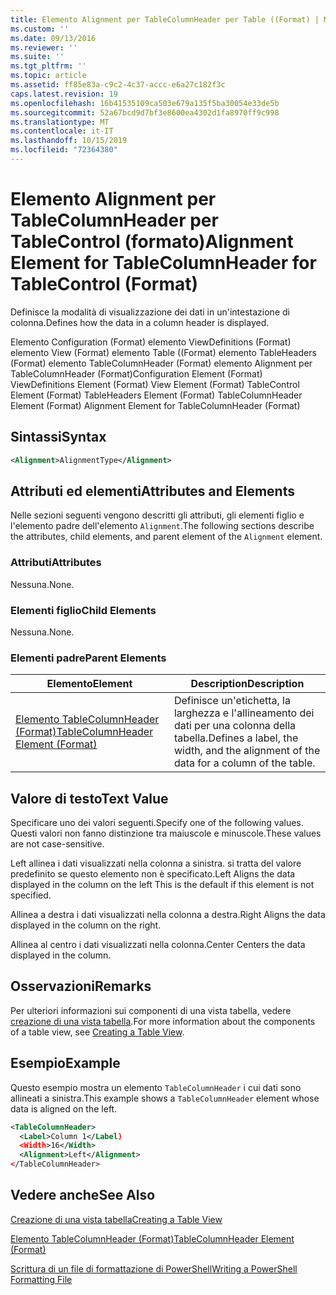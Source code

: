 ```yaml
---
title: Elemento Alignment per TableColumnHeader per Table ((Format) | Microsoft Docs
ms.custom: ''
ms.date: 09/13/2016
ms.reviewer: ''
ms.suite: ''
ms.tgt_pltfrm: ''
ms.topic: article
ms.assetid: ff85e83a-c9c2-4c37-accc-e6a27c182f3c
caps.latest.revision: 19
ms.openlocfilehash: 16b41535109ca503e679a135f5ba30054e33de5b
ms.sourcegitcommit: 52a67bcd9d7bf3e8600ea4302d1fa8970ff9c998
ms.translationtype: MT
ms.contentlocale: it-IT
ms.lasthandoff: 10/15/2019
ms.locfileid: "72364380"
---
```

# <a name="alignment-element-for-tablecolumnheader-for-tablecontrol-format"></a><span data-ttu-id="885c7-102">Elemento Alignment per TableColumnHeader per TableControl (formato)</span><span class="sxs-lookup"><span data-stu-id="885c7-102">Alignment Element for TableColumnHeader for TableControl (Format)</span></span>

<span data-ttu-id="885c7-103">Definisce la modalità di visualizzazione dei dati in un'intestazione di colonna.</span><span class="sxs-lookup"><span data-stu-id="885c7-103">Defines how the data in a column header is displayed.</span></span>

<span data-ttu-id="885c7-104">Elemento Configuration (Format) elemento ViewDefinitions (Format) elemento View (Format) elemento Table ((Format) elemento TableHeaders (Format) elemento TableColumnHeader (Format) elemento Alignment per TableColumnHeader (Format)</span><span class="sxs-lookup"><span data-stu-id="885c7-104">Configuration Element (Format) ViewDefinitions Element (Format) View Element (Format) TableControl Element (Format) TableHeaders Element (Format) TableColumnHeader Element (Format) Alignment Element for TableColumnHeader (Format)</span></span>

## <a name="syntax"></a><span data-ttu-id="885c7-105">Sintassi</span><span class="sxs-lookup"><span data-stu-id="885c7-105">Syntax</span></span>

```xml
<Alignment>AlignmentType</Alignment>
```

## <a name="attributes-and-elements"></a><span data-ttu-id="885c7-106">Attributi ed elementi</span><span class="sxs-lookup"><span data-stu-id="885c7-106">Attributes and Elements</span></span>

<span data-ttu-id="885c7-107">Nelle sezioni seguenti vengono descritti gli attributi, gli elementi figlio e l'elemento padre dell'elemento `Alignment`.</span><span class="sxs-lookup"><span data-stu-id="885c7-107">The following sections describe the attributes, child elements, and parent element of the `Alignment` element.</span></span>

### <a name="attributes"></a><span data-ttu-id="885c7-108">Attributi</span><span class="sxs-lookup"><span data-stu-id="885c7-108">Attributes</span></span>

<span data-ttu-id="885c7-109">Nessuna.</span><span class="sxs-lookup"><span data-stu-id="885c7-109">None.</span></span>

### <a name="child-elements"></a><span data-ttu-id="885c7-110">Elementi figlio</span><span class="sxs-lookup"><span data-stu-id="885c7-110">Child Elements</span></span>

<span data-ttu-id="885c7-111">Nessuna.</span><span class="sxs-lookup"><span data-stu-id="885c7-111">None.</span></span>

### <a name="parent-elements"></a><span data-ttu-id="885c7-112">Elementi padre</span><span class="sxs-lookup"><span data-stu-id="885c7-112">Parent Elements</span></span>

|<span data-ttu-id="885c7-113">Elemento</span><span class="sxs-lookup"><span data-stu-id="885c7-113">Element</span></span>|<span data-ttu-id="885c7-114">Description</span><span class="sxs-lookup"><span data-stu-id="885c7-114">Description</span></span>|
|-------------|-----------------|
|[<span data-ttu-id="885c7-115">Elemento TableColumnHeader (Format)</span><span class="sxs-lookup"><span data-stu-id="885c7-115">TableColumnHeader Element (Format)</span></span>](./tablecolumnheader-element-format.md)|<span data-ttu-id="885c7-116">Definisce un'etichetta, la larghezza e l'allineamento dei dati per una colonna della tabella.</span><span class="sxs-lookup"><span data-stu-id="885c7-116">Defines a label, the width, and the alignment of the data for a column of the table.</span></span>|

## <a name="text-value"></a><span data-ttu-id="885c7-117">Valore di testo</span><span class="sxs-lookup"><span data-stu-id="885c7-117">Text Value</span></span>

<span data-ttu-id="885c7-118">Specificare uno dei valori seguenti.</span><span class="sxs-lookup"><span data-stu-id="885c7-118">Specify one of the following values.</span></span> <span data-ttu-id="885c7-119">Questi valori non fanno distinzione tra maiuscole e minuscole.</span><span class="sxs-lookup"><span data-stu-id="885c7-119">These values are not case-sensitive.</span></span>

<span data-ttu-id="885c7-120">Left allinea i dati visualizzati nella colonna a sinistra. si tratta del valore predefinito se questo elemento non è specificato.</span><span class="sxs-lookup"><span data-stu-id="885c7-120">Left Aligns the data displayed in the column on the left This is the default if this element is not specified.</span></span>

<span data-ttu-id="885c7-121">Allinea a destra i dati visualizzati nella colonna a destra.</span><span class="sxs-lookup"><span data-stu-id="885c7-121">Right Aligns the data displayed in the column on the right.</span></span>

<span data-ttu-id="885c7-122">Allinea al centro i dati visualizzati nella colonna.</span><span class="sxs-lookup"><span data-stu-id="885c7-122">Center Centers the data displayed in the column.</span></span>

## <a name="remarks"></a><span data-ttu-id="885c7-123">Osservazioni</span><span class="sxs-lookup"><span data-stu-id="885c7-123">Remarks</span></span>

<span data-ttu-id="885c7-124">Per ulteriori informazioni sui componenti di una vista tabella, vedere [creazione di una vista tabella](./creating-a-table-view.md).</span><span class="sxs-lookup"><span data-stu-id="885c7-124">For more information about the components of a table view, see [Creating a Table View](./creating-a-table-view.md).</span></span>

## <a name="example"></a><span data-ttu-id="885c7-125">Esempio</span><span class="sxs-lookup"><span data-stu-id="885c7-125">Example</span></span>

<span data-ttu-id="885c7-126">Questo esempio mostra un elemento `TableColumnHeader` i cui dati sono allineati a sinistra.</span><span class="sxs-lookup"><span data-stu-id="885c7-126">This example shows a `TableColumnHeader` element whose data is aligned on the left.</span></span>

```xml
<TableColumnHeader>
  <Label>Column 1</Label)
  <Width>16</Width>
  <Alignment>Left</Alignment>
</TableColumnHeader>
```

## <a name="see-also"></a><span data-ttu-id="885c7-127">Vedere anche</span><span class="sxs-lookup"><span data-stu-id="885c7-127">See Also</span></span>

[<span data-ttu-id="885c7-128">Creazione di una vista tabella</span><span class="sxs-lookup"><span data-stu-id="885c7-128">Creating a Table View</span></span>](./creating-a-table-view.md)

[<span data-ttu-id="885c7-129">Elemento TableColumnHeader (Format)</span><span class="sxs-lookup"><span data-stu-id="885c7-129">TableColumnHeader Element (Format)</span></span>](./tablecolumnheader-element-format.md)

[<span data-ttu-id="885c7-130">Scrittura di un file di formattazione di PowerShell</span><span class="sxs-lookup"><span data-stu-id="885c7-130">Writing a PowerShell Formatting File</span></span>](./writing-a-powershell-formatting-file.md)
